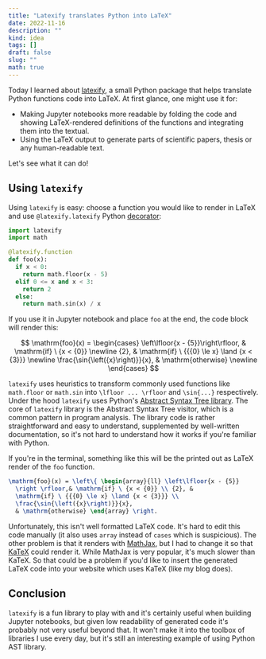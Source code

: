 ```yaml
---
title: "Latexify translates Python into LaTeX"
date: 2022-11-16
description: ""
kind: idea
tags: []
draft: false
slug: ""
math: true
---
```


Today I learned about [latexify](https://github.com/google/latexify_py), a small
Python package that helps translate Python functions code into LaTeX. At first
glance, one might use it for:

- Making Jupyter notebooks more readable by folding the code and showing
  LaTeX-rendered definitions of the functions and integrating them into the
  textual.
- Using the LaTeX output to generate parts of scientific papers, thesis or any
  human-readable text.

Let's see what it can do!

## Using `latexify`

Using `latexify` is easy: choose a function you would like to render in LaTeX
and use `@latexify.latexify` Python
[decorator](https://docs.python.org/3/glossary.html#term-decorator):

```python
import latexify
import math

@latexify.function
def foo(x):
  if x < 0:
    return math.floor(x - 5)
  elif 0 <= x and x < 3:
    return 2
  else:
    return math.sin(x) / x
```

If you use it in Jupyter notebook and place `foo` at the end, the code block
will render this:

$$
  \mathrm{foo}(x) =
  \begin{cases}
    \left\lfloor{x - {5}}\right\rfloor, & \mathrm{if} \ {x < {0}} \newline
    {2}, & \mathrm{if} \ {{{0} \le x} \land {x < {3}}} \newline
    \frac{\sin{\left({x}\right)}}{x}, & \mathrm{otherwise} \newline
  \end{cases}
$$

`latexify` uses heuristics to transform commonly used functions like
`math.floor` or `math.sin` into `\lfloor ... \rfloor` and `\sin{...}`
respectively. Under the hood `latexify` uses Python's [Abstract Syntax Tree
library](https://docs.python.org/3/library/ast.html). The core of `latexify`
library is the Abstract Syntax Tree visitor, which is a common pattern in
program analysis. The library code is rather straightforward and easy to
understand, supplemented by well-written documentation, so it's not hard to
understand how it works if you're familiar with Python.

If you're in the terminal, something like this will be the printed out as LaTeX
render of the `foo` function.

```latex
\mathrm{foo}(x) = \left\{ \begin{array}{ll} \left\lfloor{x - {5}}
  \right \rfloor,& \mathrm{if} \ {x < {0}} \\ {2}, &
  \mathrm{if} \ {{{0} \le x} \land {x < {3}}} \\
  \frac{\sin{\left({x}\right)}}{x},
  & \mathrm{otherwise} \end{array} \right.
```

Unfortunately, this isn't well formatted LaTeX code. It's hard to edit this code
manually (it also uses `array` instead of `cases` which is suspicious). The
other problem is that it renders with [MathJax](https://www.mathjax.org/), but I
had to change it so that [KaTeX](https://katex.org/) could render it. While
MathJax is very popular, it's much slower than KaTeX. So that could be a problem
if you'd like to insert the generated LaTeX code into your website which uses
KaTeX (like my blog does).

## Conclusion

`latexify` is a fun library to play with and it's certainly useful when building
Jupyter notebooks, but given low readability of generated code it's probably not
very useful beyond that. It won't make it into the toolbox of libraries I use
every day, but it's still an interesting example of using Python AST library.
